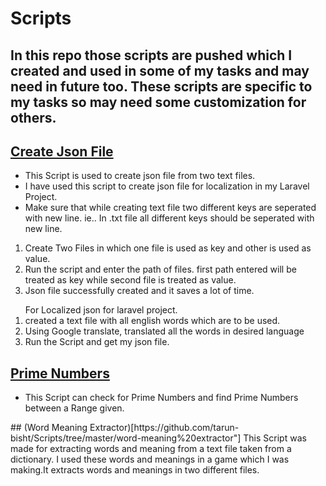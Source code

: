 # Scripts
## In this repo those scripts are pushed which I created and used in some of my tasks and may need in future too. These scripts are specific to my tasks so may need some customization for others.

<h2><a href="https://github.com/tarun-bisht/Scripts/tree/master/create-json">Create Json File </a></h2>
<ul>
<li> This Script is used to create json file from two text files.</li>
<li> I have used this script to create json file for localization in my Laravel Project.
<li> Make sure that while creating text file two different keys are seperated with new line. ie.. In .txt file all different keys should be seperated with new line. 
</ul>
<ol>
<li> Create Two Files in which one file is used as key and other is used as value.
<li> Run the script and enter the path of files. first path entered will be treated as key while second file is treated as value.
<li> Json file successfully created and it saves a lot of time.
</ol>
<ol>
For Localized json for laravel project.
<li> created a text file with all english words which are to be used.
<li> Using Google translate, translated all the words in desired language
<li> Run the Script and get my json file.
</ol>
<h2><a href="https://github.com/tarun-bisht/Scripts/tree/master/prime%20numbers">Prime Numbers</a></h2>
<ul>
<li>This Script can check for Prime Numbers and find Prime Numbers between a Range given.</li>
</ul>
## (Word Meaning Extractor)[https://github.com/tarun-bisht/Scripts/tree/master/word-meaning%20extractor"]
This Script was made for extracting words and meaning from a text file taken from a dictionary. I used these words and meanings in a game which I was making.It extracts words and meanings in two different files. 
